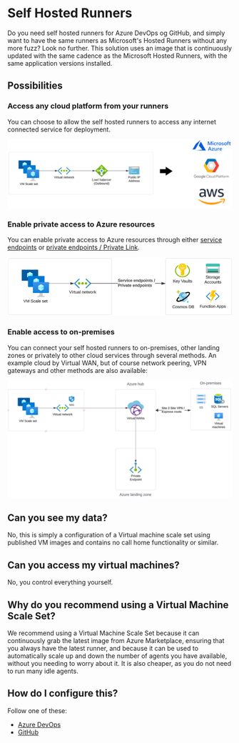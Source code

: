 # Self Hosted Runners

Do you need self hosted runners for Azure DevOps og GitHub, and simply want to have the same runners as Microsoft's Hosted Runners without any more fuzz? Look no further. This solution uses an image that is continuously updated with the same cadence as the Microsoft Hosted Runners, with the same application versions installed.

## Possibilities

### Access any cloud platform from your runners

You can choose to allow the self hosted runners to access any internet connected service for deployment.

![](media/20240207152318.png)

### Enable private access to Azure resources

You can enable private access to Azure resources through either [service endpoints](https://learn.microsoft.com/en-us/azure/virtual-network/virtual-network-service-endpoints-overview) or [private endpoints / Private Link](https://learn.microsoft.com/en-us/azure/private-link/private-link-overview).

![](media/20240207152351.png)

### Enable access to on-premises

You can connect your self hosted runners to on-premises, other landing zones or privately to other cloud services through several methods. An example cloud by Virtual WAN, but of course network peering, VPN gateways and other methods are also available:

![](media/20240207152412.png)

## Can you see my data?

No, this is simply a configuration of a Virtual machine scale set using published VM images and contains no call home functionality or similar.

## Can you access my virtual machines?

No, you control everything yourself.

## Why do you recommend using a Virtual Machine Scale Set?

We recommend using a Virtual Machine Scale Set because it can continuously grab the latest image from Azure Marketplace, ensuring that you always have the latest runner, and because it can be used to automatically scale up and down the number of agents you have available, without you needing to worry about it. It is also cheaper, as you do not need to run many idle agents.

## How do I configure this?

Follow one of these:

- [Azure DevOps](Azure%20DevOps/index.md)
- [GitHub](GitHub/index.md)
